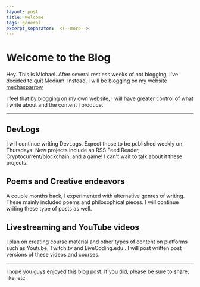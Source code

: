 ```yaml
---
layout: post
title: Welcome
tags: general
excerpt_separator:  <!--more-->
---
```


# Welcome to the Blog

Hey. This is Michael. After several restless weeks of not blogging, I've decided to quit Medium. Instead, I will be blogging on my website [mechasparrow](https://mechasparrow.github.io)

I feel that by blogging on my own website, I will have greater control of what I write about and the content I produce.

---

## DevLogs

I will continue writing DevLogs. Expect those to be published weekly on Thursdays. New projects include an RSS Feed Reader, Cryptocurrent/blockchain, and a game! I can't wait to talk about it these projects.

## Poems and Creative endeavors

A couple months back, I experimented with alternative genres of writing. These mainly included poems and philosophical pieces. I will continue writing these type of posts as well.

## Livestreaming and YouTube videos

I plan on creating course material and other types of content on platforms such as Youtube, Twitch.tv and LiveCoding.edu . I will post written post versions of these videos and courses.

---

I hope you guys enjoyed this blog post. If you did, please be sure to share, like, etc
